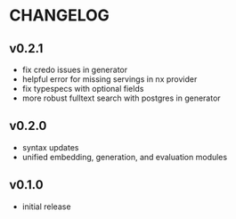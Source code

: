 # CHANGELOG

## v0.2.1

* fix credo issues in generator
* helpful error for missing servings in nx provider
* fix typespecs with optional fields
* more robust fulltext search with postgres in generator

## v0.2.0

* syntax updates
* unified embedding, generation, and evaluation modules

## v0.1.0

* initial release
